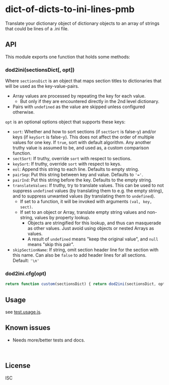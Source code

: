 ﻿
<!--#echo json="package.json" key="name" underline="=" -->
dict-of-dicts-to-ini-lines-pmb
==============================
<!--/#echo -->

<!--#echo json="package.json" key="description" -->
Translate your dictionary object of dictionary objects to an array of strings
that could be lines of a .ini file.
<!--/#echo -->



API
---

This module exports one function that holds some methods:

### dod2ini(sectionsDict[, opt])

Where `sectionsDict` is an object that maps section titles to dictionaries
that will be used as the key-value-pairs.

* Array values are processed by repeating the key for each value.
  * But only if they are encountered directly in the 2nd level dictionary.
* Pairs with `undefined` as the value are skipped unless configured otherwise.

`opt` is an optional options object that supports these keys:

* `sort`: Whether and how to sort sections (if `sectSort` is false-y)
  and/or keys (if `keySort` is false-y).
  This does not affect the order of multiple values for one key.
  If `true`, sort with default algorithm.
  Any another truthy value is assumed to be, and used as,
  a custom comparison function.
* `sectSort`: If truthy, override `sort` with respect to sections.
* `keySort`: If truthy, override `sort` with respect to keys.
* `eol`: Append this string to each line. Defaults to empty string.
* `pairSep`: Put this string between key and value. Defaults to `'='`.
* `pairInd`: Put this string before the key. Defaults to the empty string.
* `translateValues`: If truthy, try to translate values.
    This can be used to not suppress `undefined` values (by translating them
    to e.g. the empty string), and to suppress unwanted values (by translating
    them to `undefined`).
  * If set to a function, it will be invoked with arguments `(val, key, sect)`.
  * If set to an object or Array, translate empty string values and non-string,
    values by property lookup.
    * Objects are stringified for this lookup, and thus can masquerade as other
      values. Just avoid using objects or nested Arrays as values.
    * A result of `undefined` means "keep the original value", and `null`
      means "skip this pair".
* `skipSectionName`: If string, omit section header line for the section with
  this name. Can also be `false` to add header lines for all sections.
  Default: `'\n'`



### dod2ini.cfg(opt)

<!--#include file="dod2ini.js" outdent="  " code="javascript"
  start="  // §cfg" maxln=1 -->
<!--#verbatim lncnt="3" -->
```javascript
return function custom(sectionsDict) { return dod2ini(sectionsDict, opt); };
```
<!--/include-->






Usage
-----

see [test.usage.js](test.usage.js).


<!--#toc stop="scan" -->



Known issues
------------

* Needs more/better tests and docs.




&nbsp;


License
-------
<!--#echo json="package.json" key=".license" -->
ISC
<!--/#echo -->
